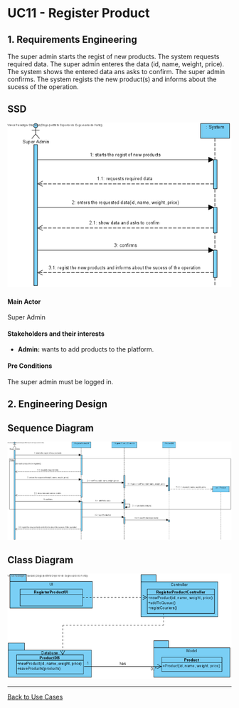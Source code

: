 # UC11 - Register Product

## 1. Requirements Engineering
The super admin starts the regist of new products. The system requests required data. The super admin enteres the data (id, name, weight, price). The system shows the entered data ans asks to confirm. The super admin confirms. The system regists the new product(s) and informs about the sucess of the operation.
## SSD
![UC11_SSD.png](UC11_SSD.png)

#### Main Actor

Super Admin

#### Stakeholders and their interests
* **Admin:** wants to add products to the platform.


#### Pre Conditions
The super admin must be logged in.

## 2. Engineering Design

## Sequence Diagram
![UC11_SD.png](UC11_SD.png)



## Class Diagram
![UC11_CD.png](UC11_CD.png)

____

[Back to Use Cases](../UseCases.md)